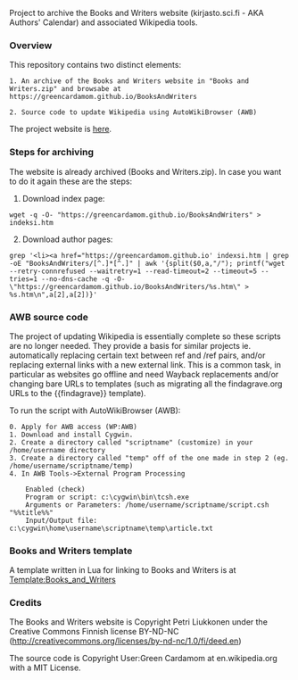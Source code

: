 Project to archive the Books and Writers website (kirjasto.sci.fi - AKA Authors' Calendar) and associated Wikipedia tools.

### Overview 

This repository contains two distinct elements:

	1. An archive of the Books and Writers website in "Books and Writers.zip" and browsabe at https://greencardamom.github.io/BooksAndWriters
	
	2. Source code to update Wikipedia using AutoWikiBrowser (AWB)

The project website is [here](https://en.wikipedia.org/wiki/User:Green_Cardamom/kirjasto.sci.fi).

### Steps for archiving 

The website is already archived (Books and Writers.zip). In case you want to do it again these are the steps:

1. Download index page:

```
wget -q -O- "https://greencardamom.github.io/BooksAndWriters" > indeksi.htm
```

2. Download author pages:

```
grep '<li><a href="https://greencardamom.github.io' indexsi.htm | grep -oE "BooksAndWriters/[^.]*[^.]" | awk '{split($0,a,"/"); printf("wget --retry-connrefused --waitretry=1 --read-timeout=2 --timeout=5 --tries=1 --no-dns-cache -q -O- \"https://greencardamom.github.io/BooksAndWriters/%s.htm\" > %s.htm\n",a[2],a[2])}'
```

### AWB source code 

The project of updating Wikipedia is essentially complete so these scripts are no longer needed. They provide a basis for similar projects 
ie. automatically replacing certain text between ref and /ref pairs, and/or replacing external links 
with a new external link. This is a common task, in particular as websites go offline and need Wayback replacements 
and/or changing bare URLs to templates (such as migrating all the findagrave.org URLs to the {{findagrave}} template).

To run the script with AutoWikiBrowser (AWB):

	0. Apply for AWB access (WP:AWB)
	1. Download and install Cygwin.
	2. Create a directory called "scriptname" (customize) in your /home/username directory
	3. Create a directory called "temp" off of the one made in step 2 (eg. /home/username/scriptname/temp)
	4. In AWB Tools->External Program Processing

		Enabled (check)
		Program or script: c:\cygwin\bin\tcsh.exe
		Arguments or Parameters: /home/username/scriptname/script.csh "%%title%%"
		Input/Output file: c:\cygwin\home\username\scriptname\temp\article.txt


### Books and Writers template 

A template written in Lua for linking to Books and Writers is at [Template:Books_and_Writers](https://en.wikipedia.org/wiki/Template:Books_and_Writers)

### Credits 

The Books and Writers website is Copyright Petri Liukkonen under the Creative Commons Finnish license BY-ND-NC (http://creativecommons.org/licenses/by-nd-nc/1.0/fi/deed.en)

The source code is Copyright User:Green Cardamom at en.wikipedia.org with a MIT License.



